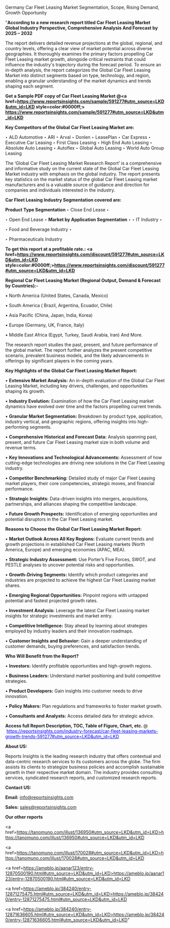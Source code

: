 Germany Car Fleet Leasing Market Segmentation, Scope, Rising Demand, Growth Opportunity 

"<strong>According to a new research report titled Car Fleet Leasing Market Global Industry Perspective, Comprehensive Analysis And Forecast by 2025 – 2032</strong>

The report delivers detailed revenue projections at the global, regional, and country levels, offering a clear view of market potential across diverse geographies. It thoroughly examines the primary factors propelling Car Fleet Leasing market growth, alongside critical restraints that could influence the industry's trajectory during the forecast period. To ensure an in-depth analysis, the report categorizes the Global Car Fleet Leasing Market into distinct segments based on type, technology, and region, enabling a granular understanding of the market dynamics and trends shaping each segment.

<strong>Get a Sample PDF copy of Car Fleet Leasing Market </strong><strong>@<a href=https://www.reportsinsights.com/sample/591277#utm_source=LKD&utm_id=LKD style=color:#0000ff;> https://www.reportsinsights.com/sample/591277#utm_source=LKD&utm_id=LKD</a></strong></font>

<strong>Key Competitors of the Global Car Fleet Leasing Market are:</strong>

‣ ALD Automotive
‣ ARI
‣ Arval
‣ Donlen
‣ LeasePlan
‣ Car Express
‣ Executive Car Leasing
‣ First Class Leasing
‣ High End Auto Leasing
‣ Absolute Auto Leasing
‣ Autoflex
‣ Global Auto Leasing
‣ World Auto Group Leasing

The ‘Global Car Fleet Leasing Market Research Report’ is a comprehensive and informative study on the current state of the Global Car Fleet Leasing Market industry with emphasis on the global industry. The report presents key statistics on the market status of the global Car Fleet Leasing market manufacturers and is a valuable source of guidance and direction for companies and individuals interested in the industry.

<strong>Car Fleet Leasing Industry Segmentation covered are:</strong>

<strong>Product Type Segmentation</strong>
‣
Close End Lease
‣ 

‣ Open End Lease
‣ 
<strong>Market by Application Segmentation</strong>
‣
‣  IT Industry
‣ 

‣ Food and Beverage Industry
‣ 

‣ Pharmaceuticals Industry

<strong>To get this report at a profitable rate.: <a href=https://www.reportsinsights.com/discount/591277#utm_source=LKD&utm_id=LKD style=color:#0000ff;>https://www.reportsinsights.com/discount/591277#utm_source=LKD&utm_id=LKD</a></strong></font>

<strong>Regional Car Fleet Leasing Market (Regional Output, Demand &amp; Forecast by Countries):-</strong>

• North America (United States, Canada, Mexico)

• South America ( Brazil, Argentina, Ecuador, Chile)

• Asia Pacific (China, Japan, India, Korea)

• Europe (Germany, UK, France, Italy)

• Middle East Africa (Egypt, Turkey, Saudi Arabia, Iran) And More.

The research report studies the past, present, and future performance of the global market. The report further analyzes the present competitive scenario, prevalent business models, and the likely advancements in offerings by significant players in the coming years.

<strong>Key Highlights of the Global Car Fleet Leasing Market Report:</strong>

• <strong>Extensive Market Analysis:</strong> An in-depth evaluation of the Global Car Fleet Leasing Market, including key drivers, challenges, and opportunities shaping its growth.

• <strong>Industry Evolution:</strong> Examination of how the Car Fleet Leasing market dynamics have evolved over time and the factors propelling current trends.

• <strong>Granular Market Segmentation:</strong> Breakdown by product type, application, industry vertical, and geographic regions, offering insights into high-performing segments.

• <strong>Comprehensive Historical and Forecast Data:</strong> Analysis spanning past, present, and future Car Fleet Leasing market size in both volume and revenue terms.

• <strong>Key Innovations and Technological Advancements:</strong> Assessment of how cutting-edge technologies are driving new solutions in the Car Fleet Leasing industry.

• <strong>Competitor Benchmarking:</strong> Detailed study of major Car Fleet Leasing market players, their core competencies, strategic moves, and financial performance.

• <strong>Strategic Insights:</strong> Data-driven insights into mergers, acquisitions, partnerships, and alliances shaping the competitive landscape.

• <strong>Future Growth Prospects:</strong> Identification of emerging opportunities and potential disruptors in the Car Fleet Leasing market.

<strong>Reasons to Choose the Global Car Fleet Leasing Market Report:</strong>

• <strong>Market Outlook Across All Key Regions:</strong> Evaluate current trends and growth projections in established Car Fleet Leasing markets (North America, Europe) and emerging economies (APAC, MEA).

• <strong>Strategic Industry Assessment:</strong> Use Porter’s Five Forces, SWOT, and PESTLE analyses to uncover potential risks and opportunities.

• <strong>Growth-Driving Segments:</strong> Identify which product categories and industries are projected to achieve the highest Car Fleet Leasing market shares.

• <strong>Emerging Regional Opportunities:</strong> Pinpoint regions with untapped potential and fastest projected growth rates.

• <strong>Investment Analysis:</strong> Leverage the latest Car Fleet Leasing market insights for strategic investments and market entry.

• <strong>Competitive Intelligence:</strong> Stay ahead by learning about strategies employed by industry leaders and their innovation roadmaps.

• <strong>Customer Insights and Behavior:</strong> Gain a deeper understanding of customer demands, buying preferences, and satisfaction trends.

<strong>Who Will Benefit from the Report?</strong>

• <strong>Investors:</strong> Identify profitable opportunities and high-growth regions.

• <strong>Business Leaders:</strong> Understand market positioning and build competitive strategies.

• <strong>Product Developers:</strong> Gain insights into customer needs to drive innovation.

• <strong>Policy Makers:</strong> Plan regulations and frameworks to foster market growth.

• <strong>Consultants and Analysts:</strong> Access detailed data for strategic advice.
</ul>
<strong>Access full Report Description, TOC, Table of Figure, Chart, etc. </strong>@  <a href=https://reportsinsights.com/industry-forecast/car-fleet-leasing-markets-growth-trends-591277#utm_source=LKD&utm_id=LKD style=color:#0000ff;>https://reportsinsights.com/industry-forecast/car-fleet-leasing-markets-growth-trends-591277#utm_source=LKD&utm_id=LKD</a></font>

<strong><strong>About US</strong>:</strong>

Reports Insights is the leading research industry that offers contextual and data-centric research services to its customers across the globe. The firm assists its clients to strategize business policies and accomplish sustainable growth in their respective market domain. The industry provides consulting services, syndicated research reports, and customized research reports.

<strong>Contact US:</strong>

<p class=""""><b>Email:</b> <a href=mailto:info@reportsinsights.com>info@reportsinsights.com</a></p>
<p class=""""><b>Sales:</b> <a href=mailto:sales@reportsinsights.com>sales@reportsinsights.com</a></p>

<strong>Our other reports</strong>

<a href=https://tanomuno.com/illust/136950#utm_source=LKD&utm_id=LKD>https://tanomuno.com/illust/136950#utm_source=LKD&utm_id=LKD</a>

<a href=https://tanomuno.com/illust/170028#utm_source=LKD&utm_id=LKD>https://tanomuno.com/illust/170028#utm_source=LKD&utm_id=LKD</a>

<a href=https://ameblo.jp/aanar123/entry-12870500190.html#utm_source=LKD&utm_id=LKD>https://ameblo.jp/aanar123/entry-12870500190.html#utm_source=LKD&utm_id=LKD</a>

<a href=https://ameblo.jp/384240/entry-12871275475.html#utm_source=LKD&utm_id=LKD>https://ameblo.jp/384240/entry-12871275475.html#utm_source=LKD&utm_id=LKD</a>

<a href=https://ameblo.jp/384240/entry-12871636605.html#utm_source=LKD&utm_id=LKD>https://ameblo.jp/384240/entry-12871636605.html#utm_source=LKD&utm_id=LKD</a>"
